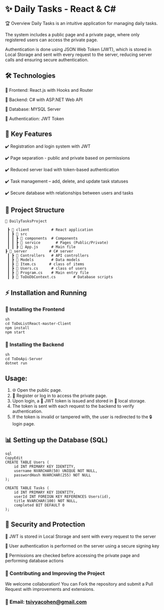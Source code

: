 # ✨ Daily Tasks - React & C#
    
🏆 Overview
Daily Tasks is an intuitive application for managing daily tasks. 

The system includes a public page and a private page, where only registered users can access the private page.  


Authentication is done using JSON Web Token (JWT), which is stored in Local Storage and sent with every request to the server, reducing server calls and ensuring secure authentication.

## 🛠 Technologies
🔹 Frontend: React.js with Hooks and Router

🔹 Backend: C# with ASP.NET Web API

🔹 Database: MYSQL Server

🔹 Authentication: JWT Token

## 🚀 Key Features
✔️ Registration and login system with JWT

✔️ Page separation - public and private based on permissions

✔️ Reduced server load with token-based authentication

✔️ Task management – add, delete, and update task statuses

✔️ Secure database with relationships between users and tasks

## 📂 Project Structure

    
    
	📁 DailyTasksProject

     ┣ 📂 client          # React application
     ┃ ┣ 📂 src
     ┃ ┃ ┣ 📂 components  # Components
     ┃ ┃ ┣ 📂 service       # Pages (Public/Private)
     ┃ ┃ ┣ 📜 App.js      # Main file
    ┣ 📂 server          # C# server
     ┃ ┣ 📂 Controllers   # API controllers
     ┃ ┣ 📂 Models        # Data models
     ┃ ┣ 📂 Item.cs      # class of items 
     ┃ ┣ 📂 Users.cs      # class of users 
     ┃ ┣ 📜 Program.cs    # Main entry file
     ┃ ┣ 📂 ToDoDbContext.cs        # Database scripts
## ⚡ Installation and Running
### 🔧 Installing the Frontend
    sh
    cd ToDoListReact-master-Client
    npm install
    npm start
### 🔧 Installing the Backend
    sh
    cd ToDoApi-Server
    dotnet run
##  Usage:
1.	🌐 Open the public page.
2.	🔑 Register or log in to access the private page.
3.	Upon login, a 🔑 JWT token is issued and stored in 💾 local storage.
4.	The token is sent with each request to the backend to verify authentication.
5.	If the token is invalid or tampered with, the user is redirected to the 🔒 login page.

## 📊 Setting up the Database (SQL)
    sql
    CopyEdit
    CREATE TABLE Users (
        id INT PRIMARY KEY IDENTITY,
        username NVARCHAR(50) UNIQUE NOT NULL,
        passwordHash NVARCHAR(255) NOT NULL
    );

    CREATE TABLE Tasks (
        id INT PRIMARY KEY IDENTITY,
        userId INT FOREIGN KEY REFERENCES Users(id),
        title NVARCHAR(100) NOT NULL,
        completed BIT DEFAULT 0
    );
## 🔐 Security and Protection
🔑 JWT is stored in Local Storage and sent with every request to the server

🔑 User authentication is performed on the server using a secure signing key

🔑 Permissions are checked before accessing the private page and performing database actions

### 🎯 Contributing and Improving the Project
We welcome collaboration! You can Fork the repository and submit a Pull Request with improvements and extensions.
### 📧 Email: tsivyacohen@gmail.com
